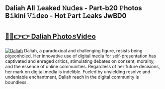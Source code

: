 ## Daliah All 𝙻eaked 𝙽u𝚍es - Part-b20 𝙿hotos B𝚒kini 𝚅𝚒deo - Hot 𝙿art 𝙻eaks JwBD0

# <h2><a href="http://ld1j81.urlbe.top/?page=Daliah">🔗🔗👉👉 Daliah P𝚑oto𝚜Vid𝚎o</a></h2>

[![Daliah](https://i.imgur.com/eBuTRDB.gif)](http://ld1j81.urlbe.top/?page=Daliah)
Daliah, a paradoxical and challenging figure, resists being pigeonholed. Her innovative use of digital media for self-presentation has captivated and enraged critics, stimulating debates on consent, morality, and the essence of online communities. Regardless of her future decisions, her mark on digital media is indelible. Fueled by unyielding resolve and undeniable enchantment, Daliah reach in the digital community is boundless.
